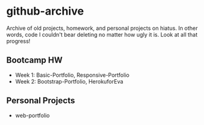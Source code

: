 # github-archive
Archive of old projects, homework, and personal projects on hiatus. In other words, code I couldn't bear deleting no matter how ugly it is. Look at all that progress!

## Bootcamp HW
* Week 1: Basic-Portfolio, Responsive-Portfolio
* Week 2: Bootstrap-Portfolio, HerokuforEva

## Personal Projects
* web-portfolio
